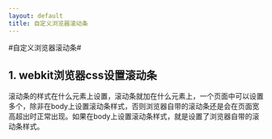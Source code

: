 ```yaml
---
layout: default
title: 自定义浏览器滚动条
---
```

#自定义浏览器滚动条#
## 1. webkit浏览器css设置滚动条
滚动条的样式在什么元素上设置，滚动条就加在什么元素上，一个页面中可以设置多个，除非在body上设置滚动条样式，否则浏览器自带的滚动条还是会在页面宽高超出时正常出现。如果在body上设置滚动条样式，就是设置了浏览器自带的滚动条样式。

